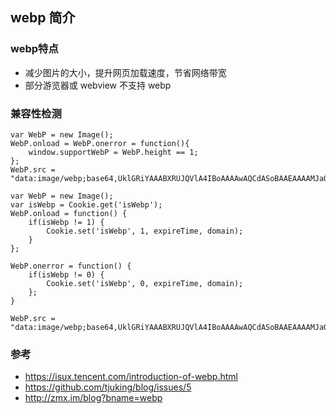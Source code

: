 ## webp 简介
### webp特点
- 减少图片的大小，提升网页加载速度，节省网络带宽 
- 部分游览器或 webview 不支持 webp

### 兼容性检测

``` 
var WebP = new Image();
WebP.onload = WebP.onerror = function(){
    window.supportWebP = WebP.height == 1;
};
WebP.src = "data:image/webp;base64,UklGRiYAAABXRUJQVlA4IBoAAAAwAQCdASoBAAEAAAAMJaQAA3AA/v89WAAAAA==";
```

``` 
var WebP = new Image();
var isWebp = Cookie.get('isWebp');
WebP.onload = function() {
    if(isWebp != 1) {
        Cookie.set('isWebp', 1, expireTime, domain);
    }
};

WebP.onerror = function() {
	if(isWebp != 0) {
	    Cookie.set('isWebp', 0, expireTime, domain);
	};
}

WebP.src = "data:image/webp;base64,UklGRiYAAABXRUJQVlA4IBoAAAAwAQCdASoBAAEAAAAMJaQAA3AA/v89WAAAAA==";
```


### 参考
- https://isux.tencent.com/introduction-of-webp.html
- https://github.com/tjuking/blog/issues/5
- http://zmx.im/blog?bname=webp